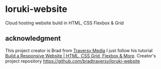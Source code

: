 # loruki-website
Cloud hosting website build in HTML, CSS Flexbox & Grid

## acknowledgment

This project creator is Brad from  [Traversy Media](https://www.traversymedia.com) I just follow his tutorial
[Build a Responsive Website | HTML, CSS Grid, Flexbox & More](https://youtu.be/p0bGHP-PXD4).
Creator's project repository https://github.com/bradtraversy/loruki-website
